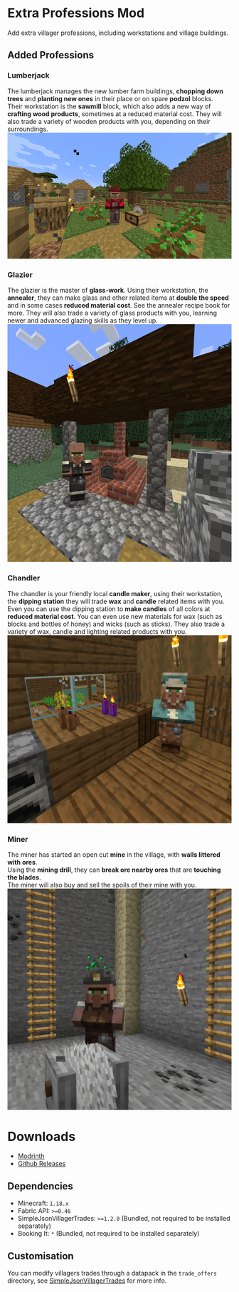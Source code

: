 # Extra Professions Mod
Add extra villager professions, including workstations and village buildings. 

## Added Professions
### Lumberjack
The lumberjack manages the new lumber farm buildings, **chopping down trees** and **planting new ones** in their place or on spare **podzol** blocks.  
Their workstation is the **sawmill** block, which also adds a new way of **crafting wood products**, sometimes at a reduced material cost.
They will also trade a variety of wooden products with you, depending on their surroundings.
![Image of the Lumberjack](./img/Lumberjack.png)

### Glazier
The glazier is the master of **glass-work**. 
Using their workstation, the **annealer**, they can make glass and other related items at **double the speed** and in some cases **reduced material cost**.  See the annealer recipe book for more.
They will also trade a variety of glass products with you, learning newer and advanced glazing skills as they level up.
![Image of the Glazier](./img/Glazier.png)

### Chandler
The chandler is your friendly local **candle maker**, using their workstation, the **dipping station** they will trade **wax** and **candle** related items with you.   
Even you can use the dipping station to **make candles** of all colors at **reduced material cost**. You can even use new materials for wax (such as blocks and bottles of honey) and wicks (such as sticks).
They also trade a variety of wax, candle and lighting related products with you.  
![Image of the Chandler](./img/Chandler.png)

### Miner
The miner has started an open cut **mine** in the village, with **walls littered with ores**.  
Using the **mining drill**, they can **break ore nearby ores** that are **touching the blades**.  
The miner will also buy and sell the spoils of their mine with you.  
![Image of the Chandler](./img/Miner.png)

# Downloads
* [Modrinth](https://modrinth.com/mod/extra_professions)
* [Github Releases](https://github.com/aws404/ExtraProfessions/releases)

## Dependencies
* Minecraft: `1.18.x`
* Fabric API: `>=0.46`
* SimpleJsonVillagerTrades: `>=1.2.0` (Bundled, not required to be installed separately)
* Booking It: `*` (Bundled, not required to be installed separately)

## Customisation
You can modify villagers trades through a datapack in the `trade_offers` directory, see [SimpleJsonVillagerTrades](https://github.com/aws404/SimpleJsonVillagerTrades/wiki/Trade-Offer-JSON-Files) for more info.
